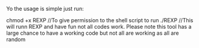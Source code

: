 Yo the usage is simple just run:

chmod +x REXP			//To give permission to the shell script to run
./REXP				//This will runn REXP
and have fun not all codes work.
Please note this tool has a large chance to have a working code but not all are working as all are random
